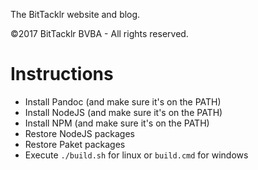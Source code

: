 The BitTacklr website and blog.

©2017 BitTacklr BVBA - All rights reserved.

# Instructions

- Install Pandoc (and make sure it's on the PATH)
- Install NodeJS (and make sure it's on the PATH)
- Install NPM    (and make sure it's on the PATH)
- Restore NodeJS packages
- Restore Paket  packages
- Execute `./build.sh` for linux or `build.cmd` for windows